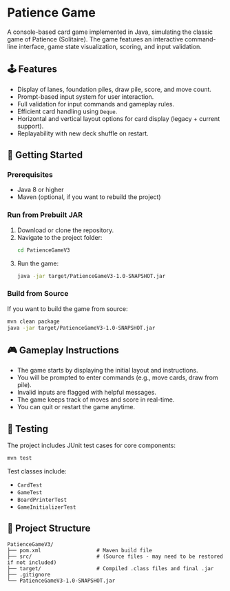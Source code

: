 # Patience Game

A console-based card game implemented in Java, simulating the classic game of Patience (Solitaire). The game features an interactive command-line interface, game state visualization, scoring, and input validation.

## 🕹️ Features

- Display of lanes, foundation piles, draw pile, score, and move count.
- Prompt-based input system for user interaction.
- Full validation for input commands and gameplay rules.
- Efficient card handling using `Deque`.
- Horizontal and vertical layout options for card display (legacy + current support).
- Replayability with new deck shuffle on restart.

## 🚀 Getting Started

### Prerequisites

- Java 8 or higher
- Maven (optional, if you want to rebuild the project)

### Run from Prebuilt JAR

1. Download or clone the repository.
2. Navigate to the project folder:
   ```bash
   cd PatienceGameV3
   ```
3. Run the game:
   ```bash
   java -jar target/PatienceGameV3-1.0-SNAPSHOT.jar
   ```

### Build from Source

If you want to build the game from source:

```bash
mvn clean package
java -jar target/PatienceGameV3-1.0-SNAPSHOT.jar
```

## 🎮 Gameplay Instructions

- The game starts by displaying the initial layout and instructions.
- You will be prompted to enter commands (e.g., move cards, draw from pile).
- Invalid inputs are flagged with helpful messages.
- The game keeps track of moves and score in real-time.
- You can quit or restart the game anytime.

## 🧪 Testing

The project includes JUnit test cases for core components:

```bash
mvn test
```

Test classes include:
- `CardTest`
- `GameTest`
- `BoardPrinterTest`
- `GameInitializerTest`

## 📂 Project Structure

```
PatienceGameV3/
├── pom.xml                  # Maven build file
├── src/                     # (Source files - may need to be restored if not included)
├── target/                  # Compiled .class files and final .jar
├── .gitignore
└── PatienceGameV3-1.0-SNAPSHOT.jar
```
